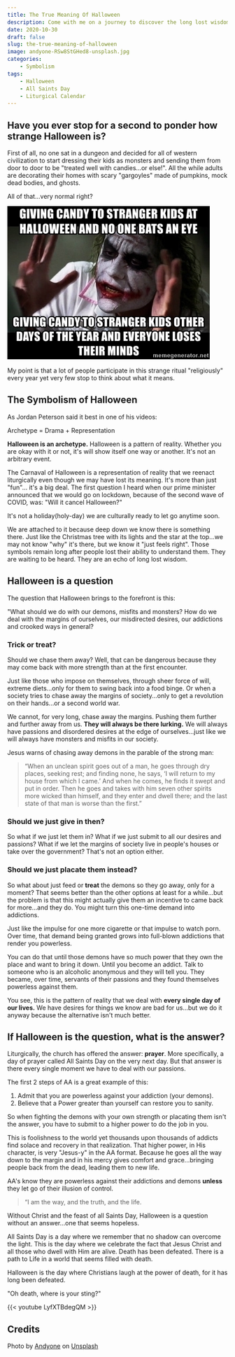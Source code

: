 ```yaml
---
title: The True Meaning Of Halloween
description: Come with me on a journey to discover the long lost wisdom that Halloween as to teach us.
date: 2020-10-30
draft: false
slug: the-true-meaning-of-halloween
image: andyone-RSw8StGHed8-unsplash.jpg
categories:
    - Symbolism
tags:
    - Halloween
    - All Saints Day
    - Liturgical Calendar
---
```


## Have you ever stop for a second to ponder how strange Halloween is?

First of all, no one sat in a dungeon and decided for all of western civilization to start dressing their kids as monsters and sending them from door to door to be "treated well with candies...or else!". All the while adults are decorating their homes with scary "gargoyles" made of pumpkins, mock dead bodies, and ghosts. 

All of that...very normal right?

![meme.jpg](meme.jpg)

My point is that a lot of people participate in this strange ritual "religiously" every year yet very few stop to think about what it means.

## The Symbolism of Halloween

As Jordan Peterson said it best in one of his videos: 

Archetype = Drama + Representation

**Halloween is an archetype.** Halloween is a pattern of reality. Whether you are okay with it or not, it's will show itself one way or another. It's not an arbitrary event.

The Carnaval of Halloween is a representation of reality that we reenact liturgically even though we may have lost its meaning. It's more than just "fun"... it's a big deal. The first question I heard when our prime minister announced that we would go on lockdown, because of the second wave of COVID, was: "Will it cancel Halloween?"

It's not a holiday(holy-day) we are culturally ready to let go anytime soon. 

We are attached to it because deep down we know there is something there. Just like the Christmas tree with its lights and the star at the top...we may not know "why" it's there, but we know it "just feels right". Those symbols remain long after people lost their ability to understand them. They are waiting to be heard. They are an echo of long lost wisdom.

## Halloween is a question

The question that Halloween brings to the forefront is this: 

"What should we do with our demons, misfits and monsters? How do we deal with the margins of ourselves, our misdirected desires, our addictions and crooked ways in general? 

### Trick or treat?

Should we chase them away? Well, that can be dangerous because they may come back with more strength than at the first encounter. 

Just like those who impose on themselves, through sheer force of will, extreme diets...only for them to swing back into a food binge. Or when a society tries to chase away the margins of society...only to get a revolution on their hands...or a second world war.

We cannot, for very long, chase away the margins. Pushing them further and further away from us. **They will always be there lurking.** We will always have passions and disordered desires at the edge of ourselves...just like we will always have monsters and misfits in our society. 

Jesus warns of chasing away demons in the parable of the strong man:

> “When an unclean spirit goes out of a man, he goes through dry places, seeking rest; and finding none, he says, ‘I will return to my house from which I came.’ And when he comes, he finds it swept and put in order. Then he goes and takes with him seven other spirits more wicked than himself, and they enter and dwell there; and the last state of that man is worse than the first.”

### Should we just give in then?

So what if we just let them in? What if we just submit to all our desires and passions? What if we let the margins of society live in people's houses or take over the government? That's not an option either.

### Should we just placate them instead?

So what about just feed or **treat** the demons so they go away, only for a moment? That seems better than the other options at least for a while...but the problem is that this might actually give them an incentive to came back for more...and they do. You might turn this one-time demand into addictions.

Just like the impulse for one more cigarette or that impulse to watch porn. Over time, that demand being granted grows into full-blown addictions that render you powerless.

You can do that until those demons have so much power that they own the place and want to bring it down. Until you become an addict. Talk to someone who is an alcoholic anonymous and they will tell you. They became, over time, servants of their passions and they found themselves powerless against them.

You see, this is the pattern of reality that we deal with **every single day of our lives.** We have desires for things we know are bad for us...but we do it anyway because the alternative isn't much better.

## If Halloween is the question, what is the answer?

Liturgically, the church has offered the answer: **prayer**. More specifically, a day of prayer called All Saints Day on the very next day. But that answer is there every single moment we have to deal with our passions.

The first 2 steps of AA is a great example of this:

1. Admit that you are powerless against your addiction (your demons).
2. Believe that a Power greater than yourself can restore you to sanity.

So when fighting the demons with your own strength or placating them isn't the answer, you have to submit to a higher power to do the job in you. 

This is foolishness to the world yet thousands upon thousands of addicts find solace and recovery in that realization. That higher power, in His character, is very "Jesus-y" in the AA format. Because he goes all the way down to the margin and in his mercy gives comfort and grace...bringing people back from the dead, leading them to new life. 

AA's know they are powerless against their addictions and demons **unless** they let go of their illusion of control. 

> “I am the way, and the truth, and the life.

Without Christ and the feast of all Saints Day, Halloween is a question without an answer...one that seems hopeless.

All Saints Day is a day where we remember that no shadow can overcome the light. This is the day where we celebrate the fact that Jesus Christ and all those who dwell with Him are alive. Death has been defeated. There is a path to Life in a world that seems filled with death.

Halloween is the day where Christians laugh at the power of death, for it has long been defeated.

"Oh death, where is your sting?"

{{< youtube LyfXTBdegQM >}}

## Credits

<span>Photo by <a href="https://unsplash.com/@andyoneru?utm_source=unsplash&amp;utm_medium=referral&amp;utm_content=creditCopyText">Andyone</a> on <a href="https://unsplash.com/s/photos/halloween?utm_source=unsplash&amp;utm_medium=referral&amp;utm_content=creditCopyText">Unsplash</a></span>